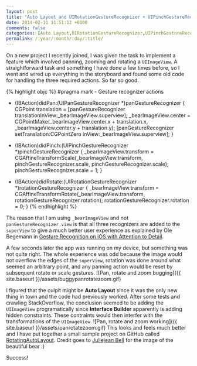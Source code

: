 ```yaml
---
layout: post
title: "Auto Layout and UIRotationGestureRecognizer + UIPinchGestureRecognizer"
date: 2014-02-11 11:51:12 +0100
comments: false
categories: [Auto Layout,UIRotationGestureRecognizer,UIPinchGestureRecognizer,iOS,Xcode,Storyboard,Nib,Xib]
permalink: /:year/:month/:day/:title/
---
```


On a new project I recently joined, I was given the task to implement a feature which involved panning, zooming and rotating a `UIImageView`.
A straightforward task and something I have done a few times before, so I went and wired up everything in the storyboard and found some old code for handling the three required actions. So far so good.

<!--more-->

{% highlight objc %}
#pragma mark - Gesture recognizer actions

- (IBAction)didPan:(UIPanGestureRecognizer *)panGestureRecognizer {
    CGPoint translation = [panGestureRecognizer translationInView:_bearImageView.superview];
    _bearImageView.center = CGPointMake(_bearImageView.center.x + translation.x, _bearImageView.center.y + translation.y);
    [panGestureRecognizer setTranslation:CGPointZero inView:_bearImageView.superview];
}

- (IBAction)didPinch:(UIPinchGestureRecognizer *)pinchGestureRecognizer {
    _bearImageView.transform = CGAffineTransformScale(_bearImageView.transform, pinchGestureRecognizer.scale, pinchGestureRecognizer.scale);
    pinchGestureRecognizer.scale = 1;
}

- (IBAction)didRotate:(UIRotationGestureRecognizer *)rotationGestureRecognizer {
    _bearImageView.transform = CGAffineTransformRotate(_bearImageView.transform, rotationGestureRecognizer.rotation);
    rotationGestureRecognizer.rotation = 0;
}
{% endhighlight %}

The reason that I am using `_bearImageView` and not `panGestureRecognizer.view` is that all three recognizers are added to the `superView` to give a much better user experience as explained by Ole Begemann in [Gesture Recognition on iOS with Attention to Detail](http://oleb.net/blog/2012/01/gesture-recognition-on-ios-with-attention-to-detail/).

A few seconds later the app was running on my device, but something was not quite right. The whole experience was odd because the image would not overflow the edges of the `superView`, rotation was done around what seemed an arbitrary point, and any panning action would be reset by subsequent rotate or scale gestures.
![Pan, rotate and zoom bugging]({{ site.baseurl }}/assets/buggypanrotatezoom.gif)

I figured that the culpit might be **Auto Layout** since it was the only new thing in town and the code had previously worked.
After some tests and crawling StackOverflow, the conclusion seemed to be adding the `UIImageView` programatically since **Interface Builder** apparently is adding hidden constraints. These contraints would then interfer with the transformations of the `UIImageView`.
![Pan, rotate and zoom working]({{ site.baseurl }}/assets/panrotatezoom.gif)
This looks and feels much better and I have put together a small sample project on GitHub called [RotatingAutoLayout](https://github.com/mbogh/RotatingAutoLayout). Credit goes to [Juliejean Bell](http://www.flickr.com/photos/wildlife2wildplaces777/) for the image of the beautiful bear :)

Success!
